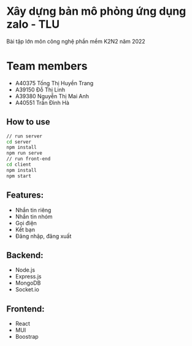 # Xây dựng bản mô phỏng ứng dụng zalo - TLU

Bài tập lớn môn công nghệ phần mềm K2N2 năm 2022

# Team members

- A40375 Tống Thị Huyền Trang
- A39150 Đỗ Thị Linh
- A39380 Nguyễn Thị Mai Anh
- A40551 Trần Đình Hà

## How to use

```bash
// run server
cd server
npm install
npm run serve
// run front-end
cd client
npm install
npm start
```

## Features:

- Nhắn tin riêng
- Nhắn tin nhóm
- Gọi điện
- Kết bạn
- Đăng nhập, đăng xuất

## Backend:

- Node.js
- Express.js
- MongoDB
- Socket.io

## Frontend:

- React
- MUI
- Boostrap
